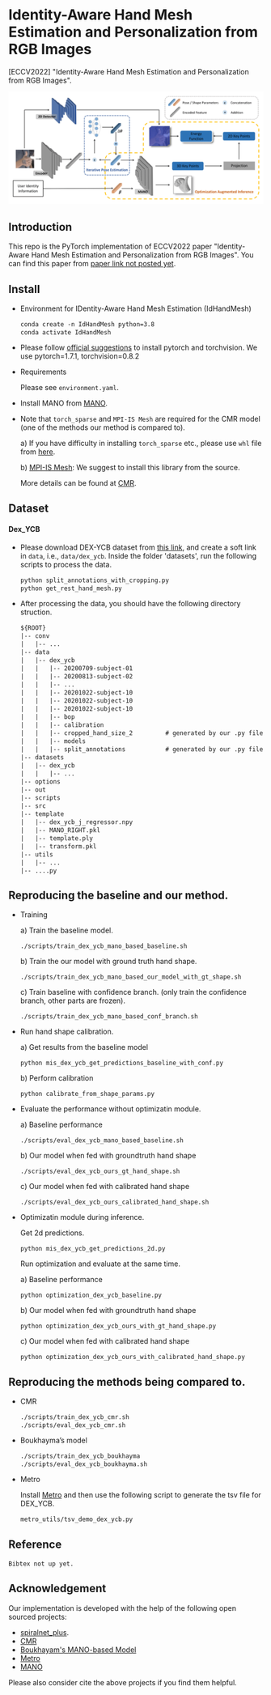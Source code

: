 
# Identity-Aware Hand Mesh Estimation and Personalization from RGB Images
\[ECCV2022\] "Identity-Aware Hand Mesh Estimation and Personalization from RGB Images".

<p align="center">
<img src="./readme_images/fig_1.png" >
</p>

## Introduction
This repo is the PyTorch implementation of ECCV2022 paper "Identity-Aware Hand Mesh Estimation and Personalization from RGB Images". 
You can find this paper from [paper link not posted yet]().

## Install 
+ Environment for IDentity-Aware Hand Mesh Estimation (IdHandMesh)
    ```
    conda create -n IdHandMesh python=3.8   
    conda activate IdHandMesh
    ```
+ Please follow [official suggestions](https://pytorch.org/) to install pytorch and torchvision. We use pytorch=1.7.1, torchvision=0.8.2
+ Requirements

  Please see `environment.yaml`.

+ Install MANO from [MANO](https://github.com/hassony2/manopth).

+ Note that `torch_sparse` and `MPI-IS Mesh` are required for the CMR model (one of the methods our method is compared to).

  a) If you have difficulty in installing `torch_sparse` etc., please use `whl` file from [here](https://pytorch-geometric.com/whl/).
  
  b) [MPI-IS Mesh](https://github.com/MPI-IS/mesh): We suggest to install this library from the source.

  More details can be found at [CMR](https://github.com/SeanChenxy/HandMesh).


## Dataset
#### Dex_YCB
+ Please download DEX-YCB dataset from [this link](https://dex-ycb.github.io/), 
and create a soft link in `data`, i.e., `data/dex_ycb`. Inside the folder 'datasets', 
run the following scripts to process the data.
  ```
  python split_annotations_with_cropping.py
  python get_rest_hand_mesh.py
  ```
+ After processing the data, you should have the following directory struction.
  ```  
  ${ROOT} 
  |-- conv
  |   |-- ...
  |-- data
  |   |-- dex_ycb
  |   |   |-- 20200709-subject-01
  |   |   |-- 20200813-subject-02
  |   |   |-- ...
  |   |   |-- 20201022-subject-10
  |   |   |-- 20201022-subject-10
  |   |   |-- 20201022-subject-10
  |   |   |-- bop
  |   |   |-- calibration
  |   |   |-- cropped_hand_size_2         # generated by our .py file
  |   |   |-- models
  |   |   |-- split_annotations           # generated by our .py file
  |-- datasets
  |   |-- dex_ycb
  |   |   |-- ...
  |-- options
  |-- out
  |-- scripts
  |-- src
  |-- template
  |   |-- dex_ycb_j_regressor.npy
  |   |-- MANO_RIGHT.pkl
  |   |-- template.ply 
  |   |-- transform.pkl
  |-- utils
  |   |-- ...
  |-- ....py
  ```  

## Reproducing the baseline and our method.
+ Training 
  
  a) Train the baseline model.
  ```
  ./scripts/train_dex_ycb_mano_based_baseline.sh
  ```
  b) Train the our model with ground truth hand shape.
  ```
  ./scripts/train_dex_ycb_mano_based_our_model_with_gt_shape.sh
  ```
  c) Train baseline with confidence branch. (only train the confidence branch, other parts are frozen).
  ```
  ./scripts/train_dex_ycb_mano_based_conf_branch.sh
  ```
+ Run hand shape calibration.

  a) Get results from the baseline model
    ```
    python mis_dex_ycb_get_predictions_baseline_with_conf.py
    ```
  b) Perform calibration
    ```
    python calibrate_from_shape_params.py
    ```
+ Evaluate the performance without optimizatin module.

  a) Baseline performance
    ```
    ./scripts/eval_dex_ycb_mano_based_baseline.sh
    ```
  b) Our model when fed with groundtruth hand shape
    ```
    ./scripts/eval_dex_ycb_ours_gt_hand_shape.sh
    ```
  c) Our model when fed with calibrated hand shape
    ```
    ./scripts/eval_dex_ycb_ours_calibrated_hand_shape.sh
    ```
+ Optimizatin module during inference.

  Get 2d predictions.
  ```
  python mis_dex_ycb_get_predictions_2d.py
  ```
  Run optimization and evaluate at the same time.

  a) Baseline performance
    ```
    python optimization_dex_ycb_baseline.py
    ```
  b) Our model when fed with groundtruth hand shape
    ```
    python optimization_dex_ycb_ours_with_gt_hand_shape.py
    ```
  c) Our model when fed with calibrated hand shape
    ```
    python optimization_dex_ycb_ours_with_calibrated_hand_shape.py
    ```


## Reproducing the methods being compared to.

+ CMR
  ```
  ./scripts/train_dex_ycb_cmr.sh
  ./scripts/eval_dex_ycb_cmr.sh
  ```
+ Boukhayma’s model
  ```
  ./scripts/train_dex_ycb_boukhayma
  ./scripts/eval_dex_ycb_boukhayma.sh
  ```
+ Metro

  Install [Metro](https://github.com/microsoft/MeshTransformer) and then use the following script to generate the tsv file for DEX_YCB.
  ```
  metro_utils/tsv_demo_dex_ycb.py
  ```
  
## Reference

  ```
  Bibtex not up yet.
  ```

## Acknowledgement
Our implementation is developed with the help of the following open sourced projects:

+ [spiralnet_plus](https://github.com/sw-gong/spiralnet_plus?utm_source=catalyzex.com).
+ [CMR](https://github.com/SeanChenxy/HandMesh)
+ [Boukhayam's MANO-based Model](https://github.com/boukhayma/3dhand)
+ [Metro](https://github.com/microsoft/MeshTransformer)
+ [MANO](https://github.com/hassony2/manopth)

Please also consider cite the above projects if you find them helpful.
